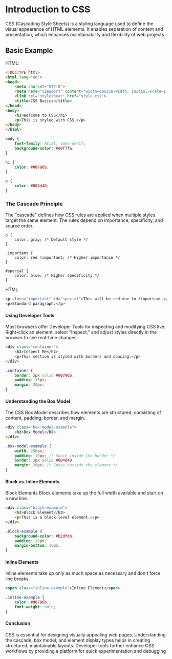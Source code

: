 # Introduction to CSS

CSS (Cascading Style Sheets) is a styling language used to define the visual appearance of HTML elements. It enables separation of content and presentation, which enhances maintainability and flexibility of web projects.

## Basic Example

HTML:
```html
<!DOCTYPE html>
<html lang="en">
<head>
    <meta charset="UTF-8">
    <meta name="viewport" content="width=device-width, initial-scale=1.0">
    <link rel="stylesheet" href="style.css">
    <title>CSS Basics</title>
</head>
<body>
    <h1>Welcome to CSS</h1>
    <p>This is styled with CSS.</p>
</body>
</html>
```

```css
body {
    font-family: Arial, sans-serif;
    background-color: #e0f7fa;
}

h1 {
    color: #00796b;
}

p {
    color: #004d40;
}
```
### The Cascade Principle
The "cascade" defines how CSS rules are applied when multiple styles target the same element. The rules depend on importance, specificity, and source order.
```
p {
    color: gray; /* Default style */
}

.important {
    color: red !important; /* Higher importance */
}

#special {
    color: blue; /* Higher specificity */
}
```
HTML
```html
<p class="important" id="special">This will be red due to !important.</p>
<p>Standard paragraph.</p>
```

#### Using Developer Tools
Most browsers offer Developer Tools for inspecting and modifying CSS live. Right-click an element, select "Inspect," and adjust styles directly in the browser to see real-time changes.

```html
<div class="container">
    <h2>Inspect Me</h2>
    <p>This section is styled with borders and spacing.</p>
</div>
```

```css
.container {
    border: 2px solid #00796b;
    padding: 15px;
    margin: 20px;
}
```

#### Understanding the Box Model
The CSS Box Model describes how elements are structured, consisting of content, padding, border, and margin.
```html
<div class="box-model-example">
    <h2>Box Model</h2>
</div>
```

```css
.box-model-example {
    width: 250px;
    padding: 10px; /* Space inside the border */
    border: 3px solid #004d40;
    margin: 20px; /* Space outside the element */
}
```

#### Block vs. Inline Elements
Block Elements
Block elements take up the full width available and start on a new line.
```html
<div class="block-example">
    <h3>Block Element</h3>
    <p>This is a block-level element.</p>
</div>
```

```css
.block-example {
    background-color: #b2dfdb;
    padding: 10px;
    margin-bottom: 10px;
}
```

#### Inline Elements
Inline elements take up only as much space as necessary and don't force line breaks.
```html
<span class="inline-example">Inline Element</span>
```
```css
.inline-example {
    color: #00796b;
    font-weight: bold;
}
```
#### Conclusion
CSS is essential for designing visually appealing web pages. Understanding the cascade, box model, and element display types helps in creating structured, maintainable layouts. Developer tools further enhance CSS workflows by providing a platform for quick experimentation and debugging



